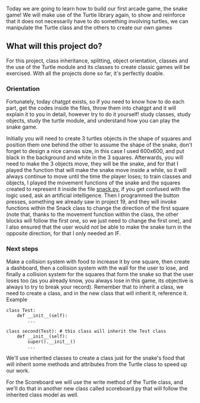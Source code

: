 Today we are going to learn how to build our first arcade game, the snake game!
We will make use of the Turtle library again, to show and reinforce that it does not necessarily have to do something involving turtles, we can manipulate the Turtle class and the others to create our own games

## What will this project do?
For this project, class inheritance, splitting, object orientation, classes and the use of the Turtle module and its classes to create classic games will be exercised. With all the projects done so far, it's perfectly doable.

### Orientation
Fortunately, today chatgpt exists, so if you need to know how to do each part, get the codes inside the files, throw them into chatgpt and it will explain it to you in detail, however try to do it yourself! study classes, study objects, study the turtle module, and understand how you can play the snake game.

Initially you will need to create 3 turtles objects in the shape of squares and position them one behind the other to assume the shape of the snake, don't forget to design a nice canvas size, in this case I used 600x600, and put black in the background and white in the 3 squares. Afterwards, you will need to make the 3 objects move, they will be the snake, and for that I played the function that will make the snake move inside a while, so it will always continue to move until the time the player loses; to train classes and objects, I played the movement functions of the snake and the squares created to represent it inside the file [snack.py](snack.py), if you get confused with the logic used, ask an artificial intelligence. Then I programmed the button presses, something we already saw in project 19, and they will invoke functions within the Snack class to change the direction of the first square (note that, thanks to the movement function within the class, the other blocks will follow the first one, so we just need to change the first one), and I also ensured that the user would not be able to make the snake turn in the opposite direction, for that I only needed an IF.

### Next steps
Make a collision system with food to increase it by one square, then create a dashboard, then a collision system with the wall for the user to lose, and finally a collision system for the squares that form the snake so that the user loses too (as you already know, you always lose in this game, its objective is always to try to break your record).
Remember that to inherit a class, we need to create a class, and in the new class that will inherit it, reference it.
Example
```
class Test:
    def __init__(self):
        ...

class second(Test): # this class will inherit the Test class
    def __init__(self):
        super().__init__()
        ...
```
We'll use inherited classes to create a class just for the snake's food that will inherit some methods and attributes from the Turtle class to speed up our work.

For the Scoreboard we will use the write method of the Turtle class, and we'll do that in another new class called scoreboard.py that will follow the inherited class model as well.